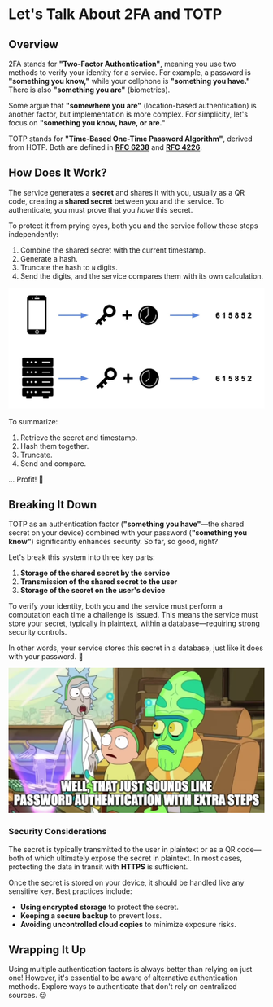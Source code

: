# Let's Talk About 2FA and TOTP

## Overview

2FA stands for **"Two-Factor Authentication"**, meaning you use two methods to verify your identity for a service. For example, a password is **"something you know,"** while your cellphone is **"something you have."** There is also **"something you are"** (biometrics).

Some argue that **"somewhere you are"** (location-based authentication) is another factor, but implementation is more complex. For simplicity, let's focus on **"something you know, have, or are."**

TOTP stands for **"Time-Based One-Time Password Algorithm"**, derived from HOTP. Both are defined in **[RFC 6238](https://datatracker.ietf.org/doc/html/rfc6238)** and **[RFC 4226](https://datatracker.ietf.org/doc/html/rfc4226)**.

## How Does It Work?

The service generates a **secret** and shares it with you, usually as a QR code, creating a **shared secret** between you and the service. To authenticate, you must prove that you _have_ this secret.

To protect it from prying eyes, both you and the service follow these steps independently:

1. Combine the shared secret with the current timestamp.
2. Generate a hash.
3. Truncate the hash to `N` digits.
4. Send the digits, and the service compares them with its own calculation.

<p style="text-align: center;">
  <img width="600" alt="Elastic Security AVS" src="/docs/assets/img/2fa-and-top-01.png">
</p>

To summarize:

1. Retrieve the secret and timestamp.
2. Hash them together.
3. Truncate.
4. Send and compare.

... Profit! 🚀

## Breaking It Down

TOTP as an authentication factor (**"something you have"**—the shared secret on your device) combined with your password (**"something you know"**) significantly enhances security. So far, so good, right?

Let's break this system into three key parts:

1. **Storage of the shared secret by the service**
2. **Transmission of the shared secret to the user**
3. **Storage of the secret on the user's device**

To verify your identity, both you and the service must perform a computation each time a challenge is issued. This means the service must store your secret, typically in plaintext, within a database—requiring strong security controls.

In other words, your service stores this secret in a database, just like it does with your password. 🤔

<p style="text-align: center;">
  <img width="600" alt="Elastic Security AVS" src="/docs/assets/img/2fa-and-top-02.png">
</p>

### Security Considerations

The secret is typically transmitted to the user in plaintext or as a QR code—both of which ultimately expose the secret in plaintext. In most cases, protecting the data in transit with **HTTPS** is sufficient.

Once the secret is stored on your device, it should be handled like any sensitive key. Best practices include:

- **Using encrypted storage** to protect the secret.
- **Keeping a secure backup** to prevent loss.
- **Avoiding uncontrolled cloud copies** to minimize exposure risks.

## Wrapping It Up

Using multiple authentication factors is always better than relying on just one! However, it's essential to be aware of alternative authentication methods. Explore ways to authenticate that don't rely on centralized sources. 😉
